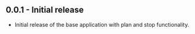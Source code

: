 ## 0.0.1 - Initial release

* Initial release of the base application with plan and stop functionality.
